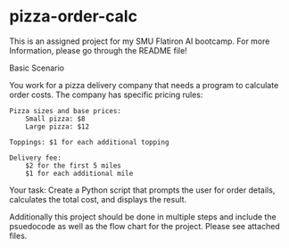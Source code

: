 # pizza-order-calc
This is an assigned project for my SMU Flatiron AI bootcamp. For more Information, please go through the README file!

Basic Scenario


You work for a pizza delivery company that needs a program to calculate order costs. The company has specific pricing rules:

    Pizza sizes and base prices:
        Small pizza: $8
        Large pizza: $12
        
    Toppings: $1 for each additional topping
    
    Delivery fee:
        $2 for the first 5 miles
        $1 for each additional mile

Your task: Create a Python script that prompts the user for order details, calculates the total cost, and displays the result.

Additionally this project should be done in multiple steps and include the psuedocode as well as the flow chart for the project. Please see attached files.

